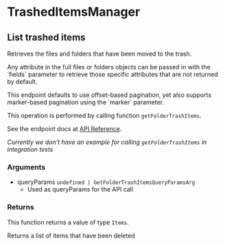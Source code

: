 # TrashedItemsManager

## List trashed items

Retrieves the files and folders that have been moved
to the trash.

Any attribute in the full files or folders objects can be passed
in with the &#x60;fields&#x60; parameter to retrieve those specific
attributes that are not returned by default.

This endpoint defaults to use offset-based pagination, yet also supports
marker-based pagination using the &#x60;marker&#x60; parameter.

This operation is performed by calling function `getFolderTrashItems`.

See the endpoint docs at
[API Reference](https://developer.box.com/reference/get-folders-trash-items/).

*Currently we don't have an example for calling `getFolderTrashItems` in integration tests*

### Arguments

- queryParams `undefined | GetFolderTrashItemsQueryParamsArg`
  - Used as queryParams for the API call


### Returns

This function returns a value of type `Items`.

Returns a list of items that have been deleted


